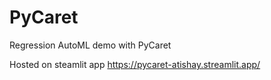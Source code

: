 # PyCaret
  Regression AutoML demo with PyCaret

Hosted on steamlit app
https://pycaret-atishay.streamlit.app/
